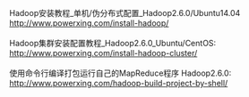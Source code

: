 Hadoop安装教程_单机/伪分布式配置_Hadoop2.6.0/Ubuntu14.04<br>
http://www.powerxing.com/install-hadoop/<br>
<br>
Hadoop集群安装配置教程_Hadoop2.6.0_Ubuntu/CentOS:<br>
http://www.powerxing.com/install-hadoop-cluster/<br>
<br>
使用命令行编译打包运行自己的MapReduce程序 Hadoop2.6.0:<br>
http://www.powerxing.com/hadoop-build-project-by-shell/<br>
